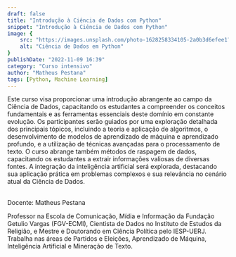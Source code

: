 ```yaml
---
draft: false
title: "Introdução à Ciência de Dados com Python"
snippet: "Introdução à Ciência de Dados com Python"
image: {
    src: "https://images.unsplash.com/photo-1628258334105-2a0b3d6efee1?&fit=crop&w=430&h=240",
    alt: "Ciência de Dados em Python"
}
publishDate: "2022-11-09 16:39"
category: "Curso intensivo"
author: "Matheus Pestana"
tags: [Python, Machine Learning]
---
```


Este curso visa proporcionar uma introdução abrangente ao campo da Ciência de Dados, capacitando os estudantes a compreender os conceitos fundamentais e as ferramentas essenciais deste domínio em constante evolução. Os participantes serão guiados por uma exploração detalhada dos principais tópicos, incluindo a teoria e aplicação de algoritmos, o desenvolvimento de modelos de aprendizado de máquina e aprendizado profundo, e a utilização de técnicas avançadas para o processamento de texto. O curso abrange também métodos de raspagem de dados, capacitando os estudantes a extrair informações valiosas de diversas fontes. A integração da inteligência artificial será explorada, destacando sua aplicação prática em problemas complexos e sua relevância no cenário atual da Ciência de Dados.

<br>
<span class="text-2xl font-bold text-primary">Docente: Matheus Pestana</span>

Professor na Escola de Comunicação, Mídia e Informação da Fundação Getulio Vargas (FGV-ECMI), Cientista de Dados no Instituto de Estudos da Religião, e Mestre e Doutorando em Ciência Política pelo IESP-UERJ. Trabalha nas áreas de Partidos e Eleições, Aprendizado de Máquina, Inteligência Artificial e Mineração de Texto.